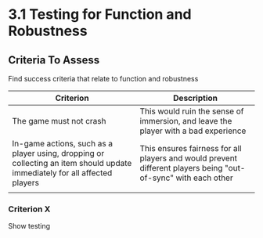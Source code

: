 # 3.1 Testing for Function and Robustness

## Criteria To Assess

Find success criteria that relate to function and robustness

| Criterion                                                                                                                  | Description                                                                                                   |
| -------------------------------------------------------------------------------------------------------------------------- | ------------------------------------------------------------------------------------------------------------- |
| The game must not crash                                                                                                    | This would ruin the sense of immersion, and leave the player with a bad experience                            |
| In-game actions, such as a player using, dropping or collecting an item should update immediately for all affected players | This ensures fairness for all players and would prevent different players being "out-of-sync" with each other |
|                                                                                                                            |                                                                                                               |

### Criterion X

Show testing
